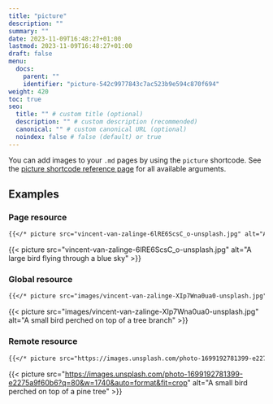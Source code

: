 ```yaml
---
title: "picture"
description: ""
summary: ""
date: 2023-11-09T16:48:27+01:00
lastmod: 2023-11-09T16:48:27+01:00
draft: false
menu:
  docs:
    parent: ""
    identifier: "picture-542c9977843c7ac523b9e594c870f694"
weight: 420
toc: true
seo:
  title: "" # custom title (optional)
  description: "" # custom description (recommended)
  canonical: "" # custom canonical URL (optional)
  noindex: false # false (default) or true
---
```


You can add images to your `.md` pages by using the `picture` shortcode. See the [picture shortcode reference page](/docs/reference/shortcodes/picture/) for all available arguments.

## Examples

### Page resource

```md
{{</* picture src="vincent-van-zalinge-6lRE6ScsC_o-unsplash.jpg" alt="A large bird flying through a blue sky" */>}}
```

{{< picture src="vincent-van-zalinge-6lRE6ScsC_o-unsplash.jpg" alt="A large bird flying through a blue sky" >}}

### Global resource

```md
{{</* picture src="images/vincent-van-zalinge-XIp7Wna0ua0-unsplash.jpg" alt="A small bird perched on top of a tree branch" */>}}
```

{{< picture src="images/vincent-van-zalinge-XIp7Wna0ua0-unsplash.jpg" alt="A small bird perched on top of a tree branch" >}}

### Remote resource

```md
{{</* picture src="https://images.unsplash.com/photo-1699192781399-e2275a9f60b6?q=80&w=1740&auto=format&fit=crop" alt="A small bird perched on top of a pine tree" */>}}
```

{{< picture src="https://images.unsplash.com/photo-1699192781399-e2275a9f60b6?q=80&w=1740&auto=format&fit=crop" alt="A small bird perched on top of a pine tree" >}}
